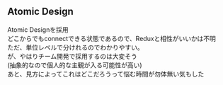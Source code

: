 ## Atomic Design

Atomic Designを採用  
どこからでもconnectできる状態であるので、Reduxと相性がいいかは不明  
ただ、単位レベルで分けれるのでわかりやすい。  
が、やはりチーム開発で採用するのは大変そう  
(抽象的なので個人的な主観が入る可能性が高い)  
あと、見方によってこれはどこだろうって悩む時間が勿体無い気もした
